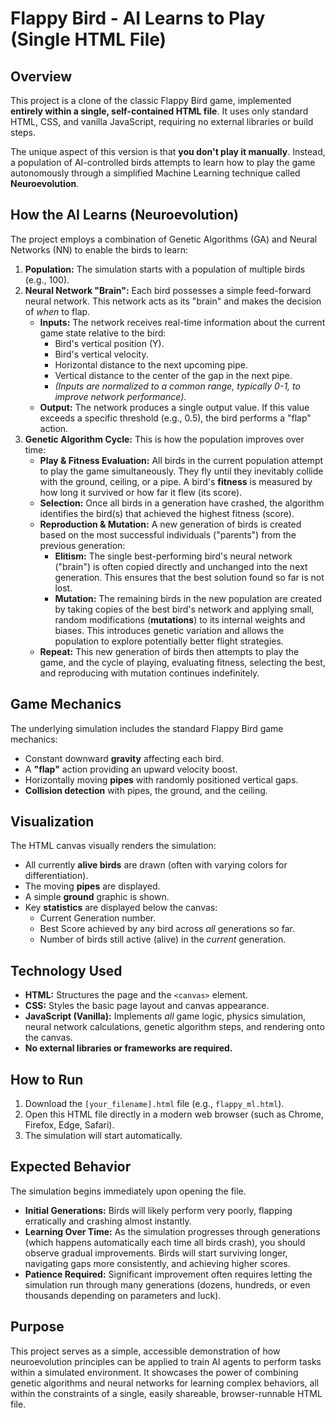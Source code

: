 # Flappy Bird - AI Learns to Play (Single HTML File)

## Overview

This project is a clone of the classic Flappy Bird game, implemented **entirely within a single, self-contained HTML file**. It uses only standard HTML, CSS, and vanilla JavaScript, requiring no external libraries or build steps.

The unique aspect of this version is that **you don't play it manually**. Instead, a population of AI-controlled birds attempts to learn how to play the game autonomously through a simplified Machine Learning technique called **Neuroevolution**.

## How the AI Learns (Neuroevolution)

The project employs a combination of Genetic Algorithms (GA) and Neural Networks (NN) to enable the birds to learn:

1.  **Population:** The simulation starts with a population of multiple birds (e.g., 100).
2.  **Neural Network "Brain":** Each bird possesses a simple feed-forward neural network. This network acts as its "brain" and makes the decision of *when* to flap.
    *   **Inputs:** The network receives real-time information about the current game state relative to the bird:
        *   Bird's vertical position (Y).
        *   Bird's vertical velocity.
        *   Horizontal distance to the next upcoming pipe.
        *   Vertical distance to the center of the gap in the next pipe.
        *   *(Inputs are normalized to a common range, typically 0-1, to improve network performance)*.
    *   **Output:** The network produces a single output value. If this value exceeds a specific threshold (e.g., 0.5), the bird performs a "flap" action.
3.  **Genetic Algorithm Cycle:** This is how the population improves over time:
    *   **Play & Fitness Evaluation:** All birds in the current population attempt to play the game simultaneously. They fly until they inevitably collide with the ground, ceiling, or a pipe. A bird's **fitness** is measured by how long it survived or how far it flew (its score).
    *   **Selection:** Once all birds in a generation have crashed, the algorithm identifies the bird(s) that achieved the highest fitness (score).
    *   **Reproduction & Mutation:** A new generation of birds is created based on the most successful individuals ("parents") from the previous generation:
        *   **Elitism:** The single best-performing bird's neural network ("brain") is often copied directly and unchanged into the next generation. This ensures that the best solution found so far is not lost.
        *   **Mutation:** The remaining birds in the new population are created by taking copies of the best bird's network and applying small, random modifications (**mutations**) to its internal weights and biases. This introduces genetic variation and allows the population to explore potentially better flight strategies.
    *   **Repeat:** This new generation of birds then attempts to play the game, and the cycle of playing, evaluating fitness, selecting the best, and reproducing with mutation continues indefinitely.

## Game Mechanics

The underlying simulation includes the standard Flappy Bird game mechanics:

*   Constant downward **gravity** affecting each bird.
*   A **"flap"** action providing an upward velocity boost.
*   Horizontally moving **pipes** with randomly positioned vertical gaps.
*   **Collision detection** with pipes, the ground, and the ceiling.

## Visualization

The HTML canvas visually renders the simulation:

*   All currently **alive birds** are drawn (often with varying colors for differentiation).
*   The moving **pipes** are displayed.
*   A simple **ground** graphic is shown.
*   Key **statistics** are displayed below the canvas:
    *   Current Generation number.
    *   Best Score achieved by any bird across *all* generations so far.
    *   Number of birds still active (alive) in the *current* generation.

## Technology Used

*   **HTML:** Structures the page and the `<canvas>` element.
*   **CSS:** Styles the basic page layout and canvas appearance.
*   **JavaScript (Vanilla):** Implements *all* game logic, physics simulation, neural network calculations, genetic algorithm steps, and rendering onto the canvas.
*   **No external libraries or frameworks are required.**

## How to Run

1.  Download the `[your_filename].html` file (e.g., `flappy_ml.html`).
2.  Open this HTML file directly in a modern web browser (such as Chrome, Firefox, Edge, Safari).
3.  The simulation will start automatically.

## Expected Behavior

The simulation begins immediately upon opening the file.

*   **Initial Generations:** Birds will likely perform very poorly, flapping erratically and crashing almost instantly.
*   **Learning Over Time:** As the simulation progresses through generations (which happens automatically each time all birds crash), you should observe gradual improvements. Birds will start surviving longer, navigating gaps more consistently, and achieving higher scores.
*   **Patience Required:** Significant improvement often requires letting the simulation run through many generations (dozens, hundreds, or even thousands depending on parameters and luck).

## Purpose

This project serves as a simple, accessible demonstration of how neuroevolution principles can be applied to train AI agents to perform tasks within a simulated environment. It showcases the power of combining genetic algorithms and neural networks for learning complex behaviors, all within the constraints of a single, easily shareable, browser-runnable HTML file.
